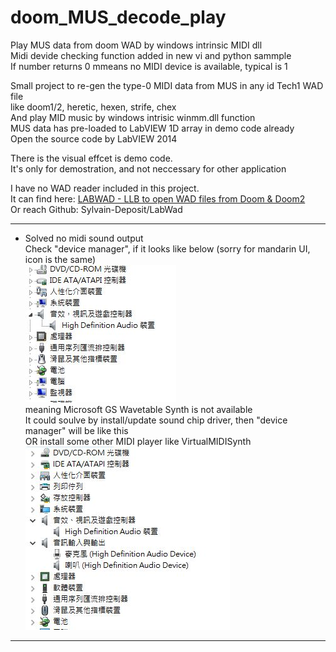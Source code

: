 # doom_MUS_decode_play
Play MUS data from doom WAD by windows intrinsic MIDI dll  
Midi devide checking function added in new vi and python sammple  
If number returns 0 mmeans no MIDI device is available, typical is 1

Small project to re-gen the type-0 MIDI data from MUS in any id Tech1 WAD file  
like doom1/2, heretic, hexen, strife, chex  
And play MID music by windows intrisic winmm.dll function  
MUS data has pre-loaded to LabVIEW 1D array in demo code already  
Open the source code by LabVIEW 2014  

There is the visual effcet is demo code.  
It's only for demostration, and not neccessary for other application  

I have no WAD reader included in this project.  
It can find here: [LABWAD - LLB to open WAD files from Doom & Doom2](https://forums.ni.com/t5/Example-Code/LABWAD-LLB-to-open-WAD-files-from-Doom-amp-Doom2/ta-p/3994533)  
Or reach Github: Sylvain-Deposit/LabWad  

***  
* Solved no midi sound output  
Check "device manager", if it looks like below (sorry for mandarin UI, icon is the same)  
![image](https://github.com/KurtDing/LabMUSplayer/blob/main/no_midi_solve/unavalible.JPG)  
meaning Microsoft GS Wavetable Synth is not available  
It could soulve by install/update sound chip driver, then "device manager" will be like this  
OR install some other MIDI player like VirtualMIDISynth  
![image](https://github.com/KurtDing/LabMUSplayer/blob/main/no_midi_solve/avalible.JPG)  
***  

